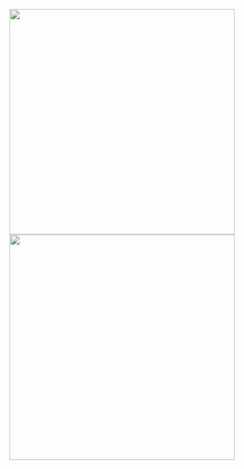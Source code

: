 <img src="https://github.com/Ashleyc97/Rhythm-Game-Final-Version-CS/blob/master/Gifs/Gif6.gif" width=400 /> <img src="https://github.com/Ashleyc97/Rhythm-Game-Final-Version-CS/blob/master/Gifs/FreedomDive.gif" width=400 />
